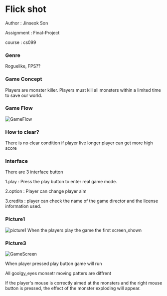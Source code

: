 # Flick shot

 Author : Jinseok Son 

 Assignment : Final-Project

 course : cs099

### Genre

Roguelike, FPS?? 



### Game Concept

 Players are monster killer. Players must kill all monsters within a limited time to save our world.



### Game Flow 
![GameFlow](https://user-images.githubusercontent.com/60171037/86918676-f84ce980-c161-11ea-8a17-fcf612bb45fd.png)

### How to clear?

There is no clear condition if player live longer player can get more high score



### Interface

There are 3 interface button

1.play  : Press the play button to enter real game mode.

2.option : Player can change player aim

3.credits : player can check the name of the game director and the license information used.



### Picture1
![picture1](https://user-images.githubusercontent.com/60171037/85101457-67a77b80-b23d-11ea-89f6-870be7cc9f39.png)
When the players play the game the first screen_shown






### Picture3
![GameScreen](https://user-images.githubusercontent.com/60171037/85101497-80b02c80-b23d-11ea-8264-77fbb9e26f9c.png)


When player pressed play button game will run

All goolgy_eyes monsetr moving patters are diffrent 

If the player's mouse is correctly aimed at the monsters and the right mouse button is pressed, the effect of the monster exploding will appear.



